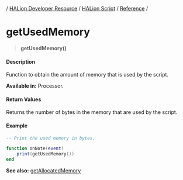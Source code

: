 / [HALion Developer Resource](../../HALion-Developer-Resource.md) / [HALion Script](./HALion-Script.md) / [Reference](./Reference.md) /

# getUsedMemory

>**getUsedMemory()**

#### Description

Function to obtain the amount of memory that is used by the script.

**Available in:** Processor.

#### Return Values

Returns the number of bytes in the memory that are used by the script.

#### Example

```lua
-- Print the used memory in bytes.

function onNote(event)
    print(getUsedMemory())
end
```

**See also:** [getAllocatedMemory](./getAllocatedMemory.md)